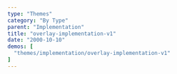 ```yaml
---
type: "Themes"
category: "By Type"
parent: "Implementation"
title: "overlay-implementation-v1"
date: "2000-10-10"
demos: [
  "themes/implementation/overlay-implementation-v1"
]
---
```


